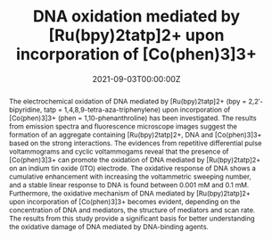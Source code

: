 ---
title: 'DNA oxidation mediated by [Ru(bpy)2tatp]2+ upon incorporation of [Co(phen)3]3+'

# Authors
# If you created a profile for a user (e.g. the default `admin` user), write the username (folder name) here
# and it will be replaced with their full name and linked to their profile.
authors:
  - Shidang Xu
  - Chunjie Lu
  - Jiangyang Shao
  - Qian Li
  - Hong Li*
  - Weishan Li

# # Author notes (optional)
# author_notes:
#   - ''
#   - ''
#   - ''
#   - ''
#   - 'Corresponding author'
#   - ''

date: '2021-09-03T00:00:00Z'
doi: '10.1016/j.jelechem.2011.07.047'

# Schedule page publish date (NOT publication's date).
publishDate: '2011-10-15T00:00:00Z'

# Publication type.
# Accepts a single type but formatted as a YAML list (for Hugo requirements).
# Enter a publication type from the CSL standard.
publication_types: ['article-journal']

# Publication name and optional abbreviated publication name.
publication: In *Journal of Electroanalytical Chemistry*
publication_short: In *Journal of Electroanalytical Chemistry*

abstract: The electrochemical oxidation of DNA mediated by [Ru(bpy)2tatp]2+ (bpy = 2,2′-bipyridine, tatp = 1,4,8,9-tetra-aza-triphenylene) upon incorporation of [Co(phen)3]3+ (phen = 1,10-phenanthroline) has been investigated. The results from emission spectra and fluorescence microscope images suggest the formation of an aggregate containing [Ru(bpy)2tatp]2+, DNA and [Co(phen)3]3+ based on the strong interactions. The evidences from repetitive differential pulse voltammograms and cyclic voltammogams reveal that the presence of [Co(phen)3]3+ can promote the oxidation of DNA mediated by [Ru(bpy)2tatp]2+ on an indium tin oxide (ITO) electrode. The oxidative response of DNA shows a cumulative enhancement with increasing the voltammetric sweeping number, and a stable linear response to DNA is found between 0.001 mM and 0.1 mM. Furthermore, the oxidative mechanism of DNA mediated by [Ru(bpy)2tatp]2+ upon incorporation of [Co(phen)3]3+ becomes evident, depending on the concentration of DNA and mediators, the structure of mediators and scan rate. The results from this study provide a significant basis for better understanding the oxidative damage of DNA mediated by DNA-binding agents.

# Summary. An optional shortened abstract.
summary: The electrochemical oxidation of DNA mediated by [Ru(bpy)2tatp]2+ (bpy = 2,2′-bipyridine, tatp = 1,4,8,9-tetra-aza-triphenylene) upon incorporation of [Co(phen)3]3+ (phen = 1,10-phenanthroline) has been investigated. The results from emission spectra and fluorescence microscope images suggest the formation of an aggregate containing [Ru(bpy)2tatp]2+, DNA and [Co(phen)3]3+ based on the strong interactions. The evidences from repetitive differential pulse voltammograms and cyclic voltammogams reveal that the presence of [Co(phen)3]3+ can promote the oxidation of DNA mediated by [Ru(bpy)2tatp]2+ on an indium tin oxide (ITO) electrode. The oxidative response of DNA shows a cumulative enhancement with increasing the voltammetric sweeping number, and a stable linear response to DNA is found between 0.001 mM and 0.1 mM. Furthermore, the oxidative mechanism of DNA mediated by [Ru(bpy)2tatp]2+ upon incorporation of [Co(phen)3]3+ becomes evident, depending on the concentration of DNA and mediators, the structure of mediators and scan rate. The results from this study provide a significant basis for better understanding the oxidative damage of DNA mediated by DNA-binding agents.
tags: []

# Display this page in the Featured widget?
featured: true

# Custom links (uncomment lines below)
# links:
# - name: Custom Link
#   url: http://example.org

url_pdf: 'https://pdf.sciencedirectassets.com/271406/1-s2.0-S1572665711X00164/1-s2.0-S1572665711004061/main.pdf?X-Amz-Security-Token=IQoJb3JpZ2luX2VjEBwaCXVzLWVhc3QtMSJGMEQCIHAwrChdy3eZOgS5sJeA0p9ucOUVPn0ugbDIcjwx41zbAiAbQwCcdv0Tbglsyars4qYceIVBejStHvTYc%2FXvDZd2eSqzBQhkEAUaDDA1OTAwMzU0Njg2NSIMqb6Zp7Tbe4zKsZYAKpAFe%2Fe4NCLIdxRuKwvNw7kk2VPZJ7sZSPNxCrxVSqU7V1sB6DqL1J0rw4wTmS3lJsz%2B%2FiQopPbVdjgfu0Vy5uUS%2BXAeEWYTTg4doN1fcZFHaffCWTQOVpnvTmZo9RcvY33YUSy4z1fDmIaJc3Cek9%2Byc8CycEI0xrLIoblii15sm8firfAAUzOf8OOVOsuUh8uHEDbfTDOBNHfDnib6%2BwWwPw7kVP9BpdCBzrg8qr5HG9hvEVFDk1KxYqjswQjxB8IYk8q71ZMwgQNyGBGCl1tNuC8cbxDC9ZP7o8aJHn26UslhsYVvQ2HatVhH2PermGotqzx8yvNlb%2BJMsRPj8FrEhAmO39EDlcCRdfvZm6x8op2HscsEUjl%2BPu8jEyLlE%2BfECrH7qsC5sYlMtF7Hh3mp1CYWcRY0oFSSkdGYrgXD1BMInLh0bj3Sp2UjBwB8gXpyzqzX31%2BuSWy2gqwYHICYBpoOKmijf9undVVPWhV70l9trFTR4AleHagcNNWluEBxUtxYbDL6ETyZVjnoKlqo%2BF%2FYvvGZVEAJzrlNBuVdge1CUbwRvVLaWwx5MAA9mH6aGc%2BiNful1KWjCGZE1dG24dTV0HwpPXS05Mb5sS%2Fj4lji25ZdZHPabr2s4s18fUevxUqMFkjVhx9%2BbNWMj01I5sbO3x2jrL5gNJcqO%2BseMsYbey3dJiekHPDntUiPRZ941zEbgY8EXI6VM7Mj8WRVXSRHvVkhJJYEUnTyBDQM8WavTQXpM75aBse5IBh2%2FLqQYDzHAKyJkwFxvUCinBUxKlFYb1U4a8jpUGJGi5Y%2Berz3Lfbf23SS1tzCdTp%2Bhe1LyOhFxk5XTvbwMUE7kyt8wrUgdswYwbCVg2k7q20rMtUw18rmtwY6sgGovPyKRHcx0dmy3swtR24tSO5e5Vk8Z5Ko1kXgnRxZVrUhQ%2FRQNC1%2BOOl2uFHYlwyv%2BbWD68QZQHbaVnPIyPQ7lGu9lc0RWYdha0fh4htpCpmBaExw7H6DlTioZtWa1q6kU1DhTDCIKQPZDhB4TjuIRxnxB269cgk7CB6QAG99CAolc%2BcllB6%2Fu9ALouvTE8IzfrcxTisF9vYkoAdjSqB9hG4oDxBxAcnP6LNTQiO9%2BE%2BC&X-Amz-Algorithm=AWS4-HMAC-SHA256&X-Amz-Date=20240929T201734Z&X-Amz-SignedHeaders=host&X-Amz-Expires=300&X-Amz-Credential=ASIAQ3PHCVTYXHIOVAFJ%2F20240929%2Fus-east-1%2Fs3%2Faws4_request&X-Amz-Signature=ee0052e35ad5f79ad00d3387b51937f4b13e94bfebe1526544d3ddada96d657c&hash=38af9570d8aea88825ee2627bd36116fcaa9adaa5f49bf83d634fbc519019532&host=68042c943591013ac2b2430a89b270f6af2c76d8dfd086a07176afe7c76c2c61&pii=S1572665711004061&tid=spdf-1e489553-eb07-4640-8951-6497a13dea60&sid=96286b9e9ec5d14f794b5e3-b49273066e02gxrqa&type=client&tsoh=d3d3LnNjaWVuY2VkaXJlY3QuY29t&ua=050d5a01020a015c5301&rr=8caea84f2f429642&cc=cn'
url_code: ''
url_dataset: ''
url_poster: ''
url_project: ''
url_slides: ''
url_source: ''
url_video: ''

# Featured image
# To use, add an image named `featured.jpg/png` to your page's folder.
# image:
#   caption: 'Image credit: [**Unsplash**](https://unsplash.com/photos/pLCdAaMFLTE)'
#   focal_point: ''
#   preview_only: false
---